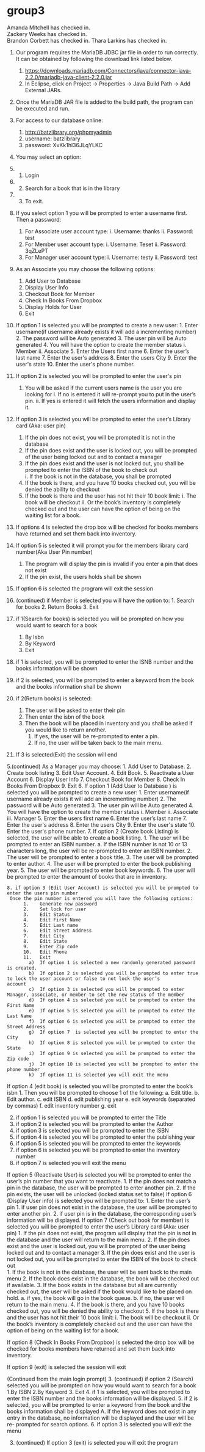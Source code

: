 # group3
Amanda Mitchell has checked in.  
Zackery Weeks has checked in.  
Brandon Corbett has checked in.
Thara Larkins has checked in.


1.	Our program requires the MariaDB JDBC jar file in order to run correctly. It can be obtained by following the download link listed       below.
      1.	https://downloads.mariadb.com/Connectors/java/connector-java-2.2.0/mariadb-java-client-2.2.0.jar
      2.	In Eclipse, click on Project -> Properties -> Java Build Path -> Add External JARs.
2.	Once the MariaDB JAR file is added to the build path, the program can be executed and run.
3.	For access to our database online:
    1.	http://batzlibrary.org/phpmyadmin
    2.	username: batzlibrary
    3.	password: XvKk1hl36JLqYLKC

4.	You may select an option:
   1.	 1. Login 
   2.	 2. Search for a book that is in the library 
   3.	 3. To exit.
5.	If you select option 1 you will be prompted to enter a username first. Then a password:
    1.	For Associate user account type: 
          i.	Username: thanks
          ii.	Password: test
    2.	For Member user account type: 
          i.	Username: Teset
          ii.	Password: 3qZLePT
    3.	For Manager user account type: 
          i.	Username: testy
          ii.	Password: test
6.	As an Associate you may choose the following options:
      1.	Add User to Database 
      2.	Display User Info
      3.	Checkout Book for Member 
      4.	Check In Books From Dropbox
      5.	Display Holds for User
      6.	Exit
7.	If option 1 is selected you will be prompted to create a new user:
        1.	Enter username(if username already exists it will add a incrementing number)
        2.	The password will be Auto generated
        3.	The user pin will be Auto generated
        4.	You will have the option to create the member status
              i.	Member
              ii.	Associate
        5.	Enter the Users first name
        6.	Enter the user’s last name
        7.	Enter the user's address
        8.	Enter the users City
        9.	Enter the user's state
        10.	Enter the user's phone number.
8.	If option 2 is selected you will be prompted to enter the user's pin
      1.	You will be asked if the current users name is the user you are looking for
          i.	If no is entered it will re-prompt you to put in the user’s pin.
          ii.	If yes is entered it will fetch the users information and display it.
9.	If option 3 is selected you will be prompted to enter the user’s Library card (Aka: user pin)
      1.	If the pin does not exist, you will be prompted it is not in the database
      2.	If the pin does exist and the user is locked out, you will be prompted of the user being locked out and to contact a manager
      3.	If the pin does exist and the user is not locked out, you shall be prompted to enter the ISBN of the book to check out	
      i.	If the book is not in the database, you shall be prompted
      4.	If the book is there, and you have 10 books checked out, you will be denied the ability to checkout
      5.	If the book is there and the user has not hit their 10 book limit:
            i.	The book will be checkout
            ii.	Or the book’s inventory is completely checked out and the user can have the option of being on the waiting list for a                   book.
10.	If options 4 is selected the drop box will be checked for books members have returned and set them back into inventory.
11.	If option 5 is selected it will prompt  you for the members library card number(Aka User Pin number)
      1.	The program will display the pin is invalid if you enter a pin that does not exist
      2.	If the pin exist, the users holds shall be shown
12.	If option 6 is selected the program will exit the session

5. (continued) if Member is selected you will have the option to:
		1. Search for books
		2. Return Books
		3. Exit
6. if 1(Search for books) is selected you will be prompted on how you would want to search for a book
    1.	By Isbn
    2.	By Keyword
    3.	Exit
7. if 1 is selected, you will be prompted to enter the ISNB number and the books information will be shown
8. if 2 is selected, you will be prompted to enter a keyword from the book and the books information shall be shown
9. if 2(Return books) is selected:
    1.	The user will be asked to enter their pin
    2.	Then enter the isbn of the book
    3.	Then the book will be placed in inventory and you shall be asked if you would like to return another.
         1.	If yes, the user will be re-prompted to enter a pin.
         2.	If no, the user will be taken back to the main menu.

10.	If 3 is selected(Exit) the session will end

5.(continued) As a Manager you may choose: 
        1. Add User to Database.
        2. Create book listing
        3. Edit User Account.
        4. Edit Book.
        5. Reactivate a User Account
        6. Display User Info
        7. Checkout Book for Member 
        8. Check In Books From Dropbox 
        9. Exit
6. If option 1 (Add User to Database ) is selected you will be prompted to create a new user:
        1.	Enter username(if username already exists it will add an incrementing number)
        2.	The password will be Auto generated
        3.	The user pin will be Auto generated
        4.	You will have the option to create the member status
              i.	Member
              ii.	Associate
              iii.	Manager
        5.	Enter the users first name
        6.	Enter the user’s last name
        7.	Enter the user's address
        8.	Enter the users City
        9.	Enter the user's state
        10.	Enter the user's phone number.
7. If option 2 (Create book Listing) is selected, the user will be able to create a book listing.
        1. The user will be prompted to enter an ISBN number.
            a.	If the ISBN number is not 10 or 13 characters long, the user will be re-prompted to enter an ISBN number.
        2. The user will be prompted to enter a book title.
        3. The user will be prompted to enter author.
        4. The user will be prompted to enter the book publishing year.
        5. The user will be prompted to enter book keywords.
        6. The user will be prompted to enter the amount of books that are in inventory. 

	8. if option 3 (Edit User Account) is selected you will be prompted to enter the users pin number
	 Once the pin number is entered you will have the following options:
          1.	Generate new password
          2.	Set lock for user
          3.	Edit Status
          4.	Edit First Name
          5.	Edit Last name
          6.	Edit Street Address
          7.	Edit City
          8.	Edit State
          9.	Enter Zip code
          10.	Edit Phone
          11.	Exit
            a)	If option 1 is selected a new randomly generated password is created.
            b)	If option 2 is selected you will be prompted to enter true to lock the user account or false to not lock the user’s                     account
            c)	If option 3 is selected you will be prompted to enter Manager, associate, or member to set the new status of the member
            d)	If option 4 is selected you will be prompted to enter the First Name
            e)	If option 5 is selected you will be prompted to enter the Last Name
            f)	If option 6 is selected you will be prompted to enter the Street Address
            g)	If option 7  is selected you will be prompted to enter the City
            h)	If option 8 is selected you will be prompted to enter the State
            i)	If option 9 is selected you will be prompted to enter the Zip code
            j)	If option 10 is selected you will be prompted to enter the phone number
            k)	If option 11 is selected you will exit the menu
            
If option 4 (edit book) is selected you will be prompted to enter the book’s isbn 
        1.	Then you will be prompted to choose 1 of the following:
        a.	Edit title.
        b.	Edit author.
        c.	edit ISBN
        d.	edit publishing year
        e.	edit keywords (separated by commas)
        f.	edit inventory number
        g.	exit
        
2.	if option 1 is selected you will be prompted to enter the Title
3.	if option 2 is selected you will be prompted to enter the Author
4.	if option 3 is selected you will be prompted to enter the ISBN
5.	if option 4 is selected you will be prompted to enter the publishing year
6.	if option 5 is selected you will be prompted to enter the keywords
7.	if option 6 is selected you will be prompted to enter the inventory number
8.	if option 7 is selected you will exit the menu

If option 5 (Reactivate User) is selected you will be prompted to enter the user’s pin number that you want to reactivate.
      1.	If the pin does not match a pin in the database, the user will be prompted to enter another pin.
      2.	If the pin exists, the user will be unlocked (locked status set to false)
If option 6 (Display User info) is selected you will be prompted to:
    1.	Enter the user’s pin
        1.	if user pin does not exist in the database, the user will be prompted to enter another pin.
        2.	if user pin is in the database, the corresponding user’s information will be displayed.
If option 7 (Check out book for member) is selected you will be prompted to enter the user’s Library card (Aka: user pin)
        1.	If the pin does not exist, the program will display that the pin is not in the database and the user will return to the main              menu.
        2.	If the pin does exist and the user is locked out, you will be prompted of the user being locked out and to contact a manager
        3.	If the pin does exist and the user is not locked out, you will be prompted to enter the ISBN of the book to check out	
              1.	If the book is not in the database, the user will be sent back to the main menu
              2.	If the book does exist in the database, the book will be checked out if available.
              3.	If the book exists in the database but all are currently checked out, the user will be asked if the book would like to                   be placed on hold.
                    a.	if yes, the book will go in the book queue.
                    b.	if no, the user will return to the main menu.
        4. If the book is there, and you have 10 books checked out, you will be denied the ability to checkout
        5. If the book is there and the user has not hit their 10 book limit:
                  i.	The book will be checkout
                  ii.	Or the book’s inventory is completely checked out and the user can have the option of being on the waiting list                         for a book.

If option 8 (Check In Books From Dropbox) is selected the drop box will be checked for books members have returned and set them back into inventory.

If option 9 (exit)  is selected the session will exit
	
(Continued from the main login prompt)
3. (continued) if option 2 (Search) selected you will be prompted on how you would want to search for a book
        1.By ISBN
        2.By Keyword
        3. Exit
4. if 1 is selected, you will be prompted to enter the ISBN number and the books information will be displayed.
5. if 2 is selected, you will be prompted to enter a keyword from the book and the books information shall be displayed
        A.	if the keyword does not exist in any entry in the database, no information will be displayed and the user will be re-                   prompted for search options.
6. if option 3 is selected you will exit the menu

3. (continued) If option 3 (exit) is selected you will exit the program
